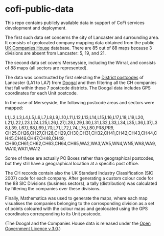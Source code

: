 # cofi-public-data

This repo contains publicly available data in support of CoFi services development and deployment.

The first such data set concerns the city of Lancaster and surrounding area. It consists of geolocated company mapping data obtained from the public [UK Companies House](https://www.gov.uk/government/organisations/companies-house) database. There are 85 out of 88 maps because 3 divisions are absent from Lancaster: 5, 19, and 21.

The second data set covers Merseyside, including the Wirral, and consists of 88 maps (all sectors are represented).

The data was constructed by first selecting the [District postcodes](https://en.wikipedia.org/wiki/Postcodes_in_the_United_Kingdom) of Lancaster (LA1 to LA7) from [Doogal](https://www.doogal.co.uk/Counties?county=E10000017) and then filtering all the CH companies that fall within these 7 postcode districts. The Doogal data includes GPS coordinates for each Unit postcode.

In the case of Merseyside, the following postcode areas and sectors were mapped:

L1,L2,L3,L4,L5,L6,L7,L8,L9,L10,L11,L12,L13,L14,L15,L16,L17,L18,L19,L20,
L21,L22,L23,L24,L25,L26,L27,L28,L29,L30,L31,L32,L33,L34,L35,L36,L37,L38,L39,
L67,L68,L69,L70,L71,L72,L74,L75,L80,PR8,PR9,
CH25,CH26,CH27,CH28,CH29,CH30,CH31,CH32,CH41,CH42,CH43,CH44,CH45,CH46,CH47,CH48,CH49,
CH60,CH61,CH62,CH63,CH64,CH65,WA2,WA3,WA5,WN4,WN5,WA8,WA9,WA10,WA11,WA12

Some of these are actually PO Boxes rather than geographical postcodes, but they still have a geographical location at a specific post office.

The CH records contain also the UK Standard Industry Classification (SIC 2007) code for each company. After generating a custom colour code for the 88 SIC Divisions (business sectors), a tally (distribution) was calculated by filtering the companies over these divisions.

Finally, Mathematica was used to generate the maps, where each map visualises the companies belonging to the corrosponding division as a set of points coloured with the colour maps and geolocated using the GPS coordinates corresponding to its Unit postcode.

(The Doogal and the Companies House data is released under the [Open Government Licence v.3.0](https://www.nationalarchives.gov.uk/doc/open-government-licence/version/3/).) 
